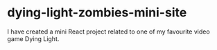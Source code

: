 # dying-light-zombies-mini-site
I have created a mini React project related to one of my favourite video game Dying Light. 
